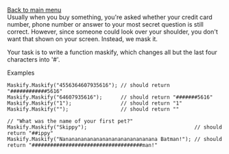 [Back to main menu](https://github.com/nacenik/codewars/blob/main/README.md)<br>
Usually when you buy something, you're asked whether your credit card number, phone number or answer to your most secret question is still correct. However, since someone could look over your shoulder, you don't want that shown on your screen. Instead, we mask it.

Your task is to write a function maskify, which changes all but the last four characters into '#'.

Examples
```
Maskify.Maskify("4556364607935616"); // should return "############5616"
Maskify.Maskify("64607935616");      // should return "#######5616"
Maskify.Maskify("1");                // should return "1"
Maskify.Maskify("");                 // should return ""

// "What was the name of your first pet?"
Maskify.Maskify("Skippy");                                   // should return "##ippy"
Maskify.Maskify("Nananananananananananananananana Batman!"); // should return "####################################man!"
```